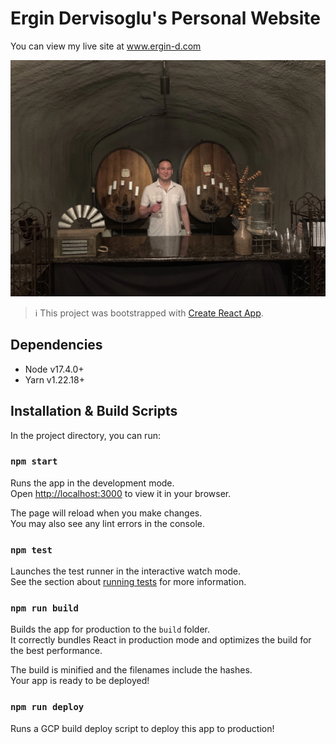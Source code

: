 # Ergin Dervisoglu's Personal Website

You can view my live site at www.ergin-d.com

![ergin-d.com](./src/img/ergin-hero.webp)

> :information_source: This project was bootstrapped with [Create React App](https://github.com/facebook/create-react-app).

## Dependencies

- Node v17.4.0+
- Yarn v1.22.18+

## Installation & Build Scripts

In the project directory, you can run:

### `npm start`

Runs the app in the development mode.\
Open [http://localhost:3000](http://localhost:3000) to view it in your browser.

The page will reload when you make changes.\
You may also see any lint errors in the console.

### `npm test`

Launches the test runner in the interactive watch mode.\
See the section about [running tests](https://facebook.github.io/create-react-app/docs/running-tests) for more information.

### `npm run build`

Builds the app for production to the `build` folder.\
It correctly bundles React in production mode and optimizes the build for the best performance.

The build is minified and the filenames include the hashes.\
Your app is ready to be deployed!

### `npm run deploy`

Runs a GCP build deploy script to deploy this app to production!
